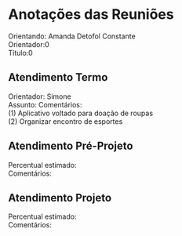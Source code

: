 # Anotações das Reuniões

Orientando: Amanda Detofol Constante  
Orientador:0  
Título:0

## Atendimento Termo

Orientador: Simone  
Assunto:
Comentários:  
   (1) Aplicativo voltado para doação de roupas  
   (2) Organizar encontro de esportes  

## Atendimento Pré-Projeto

Percentual estimado:  
Comentários:  

## Atendimento Projeto

Percentual estimado:  
Comentários:  
